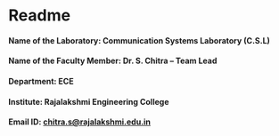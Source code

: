 # Readme
#### Name of the Laboratory: Communication Systems Laboratory (C.S.L)
#### Name of the Faculty Member: Dr. S. Chitra – Team Lead
#### Department: ECE
#### Institute: Rajalakshmi Engineering College
#### Email ID: chitra.s@rajalakshmi.edu.in
